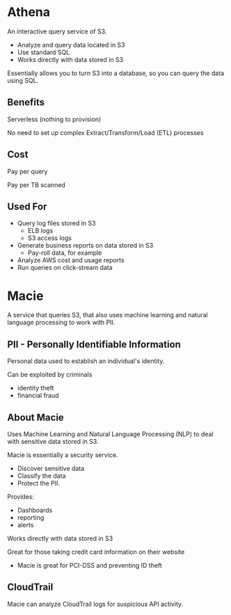 # Athena

An interactive query service of S3.

* Analyze and query data located in S3
* Use standard SQL
* Works directly with data stored in S3

Essentially allows you to turn S3 into a database, so you can query the data using SQL.

## Benefits

Serverless (nothing to provision)

No need to set up complex Extract/Transform/Load (ETL) processes

## Cost

Pay per query

Pay per TB scanned

## Used For

* Query log files stored in S3
  * ELB logs
  * S3 access logs
* Generate business reports on data stored in S3
  * Pay-roll data, for example
* Analyze AWS cost and usage reports
* Run queries on click-stream data

# Macie

A service that queries S3, that also uses machine learning and natural language processing to work with PII.

## PII - Personally Identifiable Information

Personal data used to establish an individual's identity.

Can be exploited by criminals

* identity theft
* financial fraud

## About Macie

Uses Machine Learning and Natural Language Processing (NLP) to deal with sensitive data stored in S3.

Macie is essentially a security service.

* Discover sensitive data
* Classify the data
* Protect the PII. 

Provides:

* Dashboards
* reporting
* alerts

Works directly with data stored in S3

Great for those taking credit card information on their website

* Macie is great for PCI-DSS and preventing ID theft

## CloudTrail

Macie can analyze CloudTrail logs for suspicious API activity.